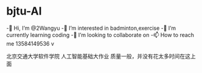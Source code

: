 # bjtu-AI
-👋 Hi, I’m @2Wangyu -👀 I’m interested in badminton,exercise -🌱 I’m currently learning coding -💞️ I’m looking to collaborate on -📫 How to reach me 13584149536 v

北京交通大学软件学院 人工智能基础大作业
质量一般，并没有花太多时间在这上面
